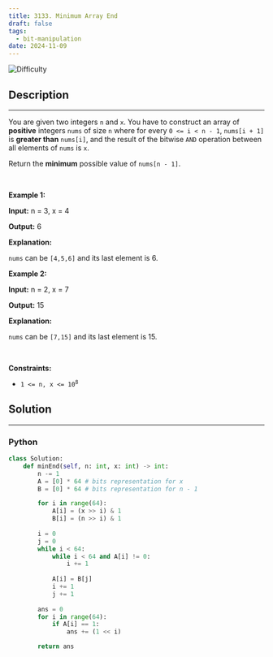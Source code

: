 ```yaml
---
title: 3133. Minimum Array End
draft: false
tags: 
  - bit-manipulation
date: 2024-11-09
---
```


![Difficulty](https://img.shields.io/badge/Difficulty-Medium-blue.svg)

## Description

---
<p>You are given two integers <code>n</code> and <code>x</code>. You have to construct an array of <strong>positive</strong> integers <code>nums</code> of size <code>n</code> where for every <code>0 &lt;= i &lt; n - 1</code>, <code>nums[i + 1]</code> is <strong>greater than</strong> <code>nums[i]</code>, and the result of the bitwise <code>AND</code> operation between all elements of <code>nums</code> is <code>x</code>.</p>

<p>Return the <strong>minimum</strong> possible value of <code>nums[n - 1]</code>.</p>

<p>&nbsp;</p>
<p><strong class="example">Example 1:</strong></p>

<div class="example-block">
<p><strong>Input:</strong> <span class="example-io">n = 3, x = 4</span></p>

<p><strong>Output:</strong> <span class="example-io">6</span></p>

<p><strong>Explanation:</strong></p>

<p><code>nums</code> can be <code>[4,5,6]</code> and its last element is 6.</p>
</div>

<p><strong class="example">Example 2:</strong></p>

<div class="example-block">
<p><strong>Input:</strong> <span class="example-io">n = 2, x = 7</span></p>

<p><strong>Output:</strong> <span class="example-io">15</span></p>

<p><strong>Explanation:</strong></p>

<p><code>nums</code> can be <code>[7,15]</code> and its last element is 15.</p>
</div>

<p>&nbsp;</p>
<p><strong>Constraints:</strong></p>

<ul>
	<li><code>1 &lt;= n, x &lt;= 10<sup>8</sup></code></li>
</ul>


## Solution

---
### Python
``` py title='minimum-array-end'
class Solution:
    def minEnd(self, n: int, x: int) -> int:
        n -= 1
        A = [0] * 64 # bits representation for x
        B = [0] * 64 # bits representation for n - 1

        for i in range(64):
            A[i] = (x >> i) & 1
            B[i] = (n >> i) & 1
        
        i = 0
        j = 0
        while i < 64:
            while i < 64 and A[i] != 0:
                i += 1
            
            A[i] = B[j]
            i += 1
            j += 1
        
        ans = 0
        for i in range(64):
            if A[i] == 1:
                ans += (1 << i)

        return ans
            

```

